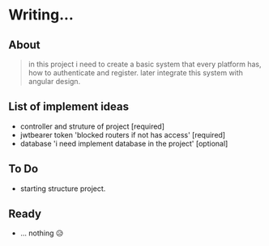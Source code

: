 # Writing...

## About 
> in this project i need to create a basic system that every platform has, how to authenticate and register. later integrate this system with angular design.


## List of implement ideas

- controller and struture of project [required]
- jwtbearer token 'blocked routers if not has access' [required]
- database 'i need implement database in the project' [optional]

## To Do 
- starting structure project.

## Ready 
- ... nothing 😥
